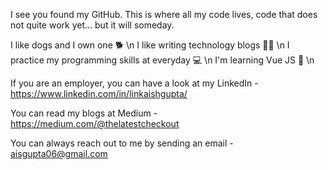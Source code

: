 I see you found my GitHub. This is where all my code lives, code that does not quite work yet... but it will someday.

I like dogs and I own one 🐕 \n
I like writing technology blogs ✍🏻 \n
I practice my programming skills at everyday 💻  \n
I'm learning Vue JS 📕 \n

If you are an employer, you can have a look at my LinkedIn - https://www.linkedin.com/in/linkaishgupta/

You can read my blogs at Medium - https://medium.com/@thelatestcheckout

You can always reach out to me by sending an email - aisgupta06@gmail.com
